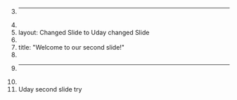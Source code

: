 3.	---
4.	
5.	layout: Changed Slide to Uday changed Slide
6.	
7.	title: "Welcome to our second slide!"
8.	
9.	---
10.	
11.	Uday second slide try
